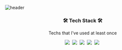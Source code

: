 ![header](https://capsule-render.vercel.app/api?type=waving&color=auto&height=250&section=header&text=Hi%20there%20👋%20I'm%20DongYeop&fontSize=55&animation=twinkling)

<h3 align="center">🛠 Tech Stack 🛠</h3>

<p align="center"> Techs that I've used at least once </p>

<p align="center">
  <img src="https://img.shields.io/badge/HTML-E34F26?style=flat-square&logo=html5&logoColor=white"/></a>&nbsp 
  <img src="https://img.shields.io/badge/css-1572B6?style=flat-square&logo=css3&logoColor=white"/></a>&nbsp 
  <img src="https://img.shields.io/badge/Javascript-ffb13b?style=flat-square&logo=javascript&logoColor=white"/></a>&nbsp 
  <img src="https://img.shields.io/badge/Vue-42B883?style=flat-square&logo=vue.js&logoColor=white"/></a>&nbsp 
  <img src="https://img.shields.io/badge/ReactJs-61DAFB?logo=react&logoColor=white&style=flat-square"/></a>&nbsp 
</p>
<br>
